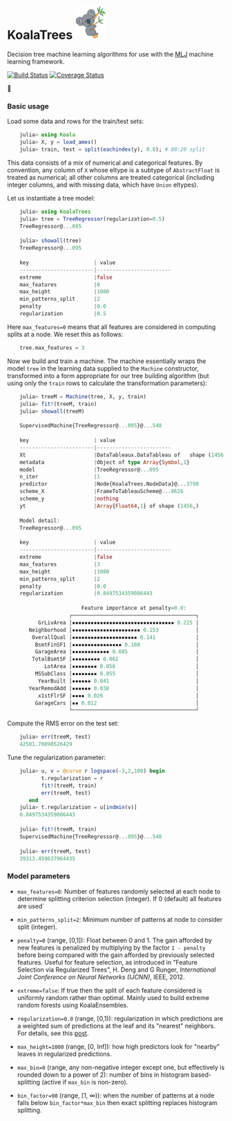# KoalaTrees ![logo](logo.png) 

Decision tree machine learning algorithms for use with the
[MLJ](https://github.com/alan-turing-institute/MLJ.jl) machine
learning framework.

[![Build Status](https://travis-ci.com/ablaom/KoalaTrees.jl.svg?branch=master)](https://travis-ci.com/ablaom/KoalaTrees.jl)
[![Coverage Status](https://coveralls.io/repos/github/ablaom/KoalaTrees.jl/badge.svg?branch=master)](https://coveralls.io/github/ablaom/KoalaTrees.jl?branch=master)

&#128679;


### Basic usage

Load some data and rows for the train/test sets:

````julia
    julia> using Koala
    julia> X, y = load_ames()
    julia> train, test = split(eachindex(y), 0.8); # 80:20 split
````

This data consists of a mix of numerical and categorical features. By
convention, any column of `X` whose eltype is a subtype of
`AbstractFloat` is treated as numerical; all other columns are treated
categorical (including integer columns, and with missing data, which
have `Union` eltypes).

Let us instantiate a tree model:

````julia
    julia> using KoalaTrees
    julia> tree = TreeRegressor(regularization=0.5)
    TreeRegressor@...095

    julia> showall(tree)
    TreeRegressor@...095

    key                     | value
    ------------------------|------------------------
    extreme                 |false
    max_features            |0
    max_height              |1000
    min_patterns_split      |2
    penalty                 |0.0
    regularization          |0.5
````

Here `max_features=0` means that all features are considered in
computing splits at a node. We reset this as follows:

````julia
    tree.max_features = 3
````

Now we build and train a machine. The machine essentially wraps the
model `tree` in the learning data supplied to the `Machine` constructor,
transformed into a form appropriate for our tree building algorithm
(but using only the `train` rows to calculate the transformation
parameters):
    
````julia
    julia> treeM = Machine(tree, X, y, train)
    julia> fit!(treeM, train)
    julia> showall(treeM)
    
    SupervisedMachine{TreeRegressor@...095}@...548

	key                     | value
	------------------------|------------------------
	Xt                      |DataTableaux.DataTableau of   shape (1456, 12)
	metadata                |Object of type Array{Symbol,1}
	model                   |TreeRegressor@...095
	n_iter                  |1
	predictor               |Node{KoalaTrees.NodeData}@...3798
	scheme_X                |FrameToTableauScheme@...8626
	scheme_y                |nothing
	yt                      |Array{Float64,1} of shape (1456,)

	Model detail:
	TreeRegressor@...095

	key                     | value
	------------------------|------------------------
	extreme                 |false
	max_features            |3
	max_height              |1000
	min_patterns_split      |2
	penalty                 |0.0
	regularization          |0.8497534359086443
	
                        Feature importance at penalty=0.0:
                    ┌────────────────────────────────────────┐ 
          GrLivArea │▪▪▪▪▪▪▪▪▪▪▪▪▪▪▪▪▪▪▪▪▪▪▪▪▪▪▪▪▪▪▪▪▪ 0.225 │ 
       Neighborhood │▪▪▪▪▪▪▪▪▪▪▪▪▪▪▪▪▪▪▪▪▪▪ 0.153            │ 
        OverallQual │▪▪▪▪▪▪▪▪▪▪▪▪▪▪▪▪▪▪▪▪▪ 0.141             │ 
         BsmtFinSF1 │▪▪▪▪▪▪▪▪▪▪▪▪▪▪▪▪ 0.108                  │ 
         GarageArea │▪▪▪▪▪▪▪▪▪▪▪▪ 0.085                      │ 
        TotalBsmtSF │▪▪▪▪▪▪▪▪▪ 0.062                         │ 
            LotArea │▪▪▪▪▪▪▪▪ 0.056                          │ 
         MSSubClass │▪▪▪▪▪▪▪▪ 0.055                          │ 
          YearBuilt │▪▪▪▪▪▪ 0.041                            │ 
       YearRemodAdd │▪▪▪▪▪▪ 0.038                            │ 
          x1stFlrSF │▪▪▪▪ 0.026                              │ 
         GarageCars │▪▪ 0.012                                │ 
                    └────────────────────────────────────────┘ 
````

Compute the RMS error on the test set:
    
````julia
    julia> err(treeM, test)
    42581.70098526429
````

Tune the regularization parameter:
    
````julia
    julia> u, v = @curve r logspace(-3,2,100) begin
           t.regularization = r
           fit!(treeM, train)
           err(treeM, test)
       end
    julia> t.regularization = u[indmin(v)]
    0.8497534359086443

    julia> fit!(treeM, train)
    SupervisedMachine{TreeRegressor@...095}@...548

    julia> err(treeM, test)
    39313.459637964435
````

### Model parameters

- `max_features=0`: Number of features randomly selected at each node to
                                  determine splitting criterion selection (integer).
                                  If 0 (default) all features are used`
                                  
- `min_patterns_split=2`: Minimum number of patterns at node to consider split (integer). 

- `penalty=0` (range, [0,1]): Float between 0 and 1. The gain afforded
      by new features is penalized by multiplying by the factor `1 -
      penalty` before being compared with the gain afforded by
      previously selected features. Useful for feature selection, as
      introduced in "Feature Selection via Regularized Trees", H. Deng
      and G Runger, *International Joint Conference on Neural Networks
      (IJCNN)*, IEEE, 2012.

- `extreme=false`: If true then the split of each feature considered
  is uniformly random rather than optimal. Mainly used to build
  extreme random forests using KoalaEnsembles.
                            
- `regularization=0.0` (range, [0,1)): regularization in which
    predictions are a weighted sum of predictions at the leaf and its
    "nearest" neighbors. For details, see this
    [post](https://ablaom.github.io/regression/2017/10/17/nearest-neighbor-regularization-for-decision-trees.html).
    
- `max_height=1000` (range, [0, Inf]): how high predictors look for "nearby" leaves in
     regularized predictions.

- `max_bin=0` (range, any non-negative integer except one, but
  effectively is rounded down to a power of 2): number of bins in
  histogram based-splitting (active if `max_bin` is non-zero). 
  
- `bin_factor=90` (range, [1, ∞)): when the number of patterns at a
  node falls below `bin_factor*max_bin` then exact splitting replaces
  histogram splitting.






